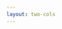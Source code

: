 ```yaml
---
layout: two-cols
---
```


<template v-slot:default>

## La Courbe de Hype
<img src="/images/09-hype.jpg" class="h-80" />

</template>


<template v-slot:right>

<v-click>

## Critères de Pérennité
- Support commercial (Meta, Google)
- Communauté active (GitHub stars, PRs)
- Documentation maintenue
- Adoption entreprise
Ex : Supabase

</v-click>

<v-click>

## Obsolescence
- Boilerplates abandonnés
- AngularJS
- Meteor.js

</v-click>

</template>